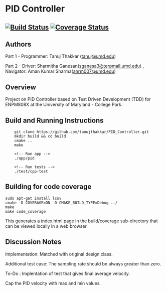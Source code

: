 # PID Controller

[![Build Status](https://app.travis-ci.com/sharmithag/PID_Controller.svg?branch=master)](https://app.travis-ci.com/sharmithag/PID_Controller)
[![Coverage Status](https://coveralls.io/repos/github/sharmithag/PID_Controller/badge.svg?branch=master)](https://coveralls.io/github/sharmithag/PID_Controller?branch=master)
---

## Authors
Part 1 - Programmer: Tanuj Thakkar (tanuj@umd.edu)

Part 2 - Driver: Sharmitha Ganesan(sganesa3@terpmail.umd.edu) , Navigator: Aman Kumar Sharma(ahrm007@umd.edu)

## Overview
Project on PID Controller based on Test Driven Development (TDD) for ENPM808X at the University of Maryland - College Park.

## Build and Running Instructions
```
    git clone https://github.com/tanujthakkar/PID_Controller.git
    mkdir build && cd build
    cmake .. 
    make

    <!-- Run app -->
    ./app/pid

    <!-- Run tests -->
    ./test/cpp-test
```

## Building for code coverage 
```
sudo apt-get install lcov
cmake -D COVERAGE=ON -D CMAKE_BUILD_TYPE=Debug ../
make
make code_coverage
```
This generates a index.html page in the build/coverage sub-directory that can be viewed locally in a web browser.

## Discussion Notes

Implementation: Matched with original design class.

Additional test case: The sampling rate should be always greater than zero.

To-Do : 
Implentation of test that gives final average velocity.

Cap the PID velocity with max and min values.

